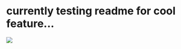 # currently testing readme for cool feature...

![](https://skillicons.dev/icons?i=js,html,css,wasm,py,cs,dotnet,bots,twitter,discord,instagram,ps,pr,php)